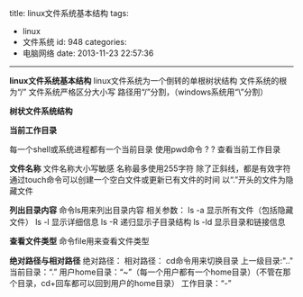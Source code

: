 title: linux文件系统基本结构
tags:
  - linux
  - 文件系统
id: 948
categories:
  - 电脑网络
date: 2013-11-23 22:57:36
---

**linux文件系统基本结构**
linux文件系统为一个倒转的单根树状结构
文件系统的根为“/”
文件系统严格区分大小写
路径用“/”分割，（windows系统用“\”分割）

**树状文件系统结构**

**当前工作目录**
<!--more-->
每一个shell或系统进程都有一个当前目录
使用pwd命令 ? ? 查看当前工作目录

**文件名称**
文件名称大小写敏感
名称最多使用255字符
除了正斜线，都是有效字符
通过touch命令可以创建一个空白文件或更新已有文件的时间
以“.”开头的文件为隐藏文件

**列出目录内容**
<span style="font-size: 10.5pt; line-height: 1.5;">命令</span>ls用来列出目录内容
相关参数：
ls -a 显示所有文件（包括隐藏文件）
ls -l 显示详细信息
ls -R 递归显示子目录结构
ls -ld 显示目录和链接信息

**查看文件类型**
<span style="font-size: 10.5pt; line-height: 1.5;">命令</span>file用来查看文件类型

**绝对路径与相对路径**
绝对路径：
相对路径：
cd命令用来切换目录
上一级目录:".."
当前目录：“.”
用户home目录：“~”（每一个用户都有一个home目录）（不管在那个目录，cd+回车都可以回到用户的home目录）
工作目录：“-”